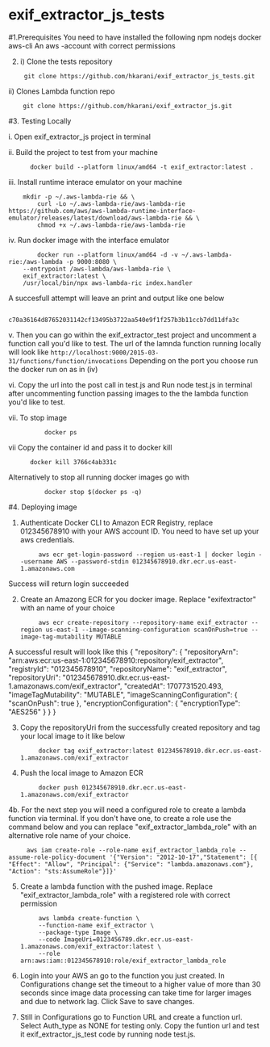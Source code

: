 # exif_extractor_js_tests

#1.Prerequisites
You need to have installed the following
	npm
	nodejs
	docker
	aws-cli 
	An aws -account with correct permissions
 
2. i) Clone the tests repository
   
		git clone https://github.com/hkarani/exif_extractor_js_tests.git

ii) Clones Lambda function repo 

		git clone https://github.com/hkarani/exif_extractor_js.git
	
	
#3. Testing Locally

i. Open exif_extractor_js project in terminal
	
ii. Build the project to test from your machine

		  docker build --platform linux/amd64 -t exif_extractor:latest . 
		
iii. Install runtime interace emulator on your machine

		mkdir -p ~/.aws-lambda-rie && \                                                             
    		curl -Lo ~/.aws-lambda-rie/aws-lambda-rie https://github.com/aws/aws-lambda-runtime-interface-emulator/releases/latest/download/aws-lambda-rie && \
    		chmod +x ~/.aws-lambda-rie/aws-lambda-rie

iv. Run docker image with the interface emulator
   
    		docker run --platform linux/amd64 -d -v ~/.aws-lambda-rie:/aws-lambda -p 9000:8080 \      
        --entrypoint /aws-lambda/aws-lambda-rie \
        exif_extractor:latest \
        /usr/local/bin/npx aws-lambda-ric index.handler
        
   A succesfull attempt will leave an print and output like one below
   
        	c70a36164d87652031142cf13495b3722aa540e9f1f257b3b11ccb7dd11dfa3c
        
	
	
v. Then you can go within the exif_extractor_test project and uncomment a function call you'd like to test. The url of the lamnda function running locally will look like
	`http://localhost:9000/2015-03-31/functions/function/invocations` Depending on the port you choose run the docker run on as in (iv)
		
vi. Copy the url into the post call in test.js and Run node test.js in terminal after uncommenting function passing images to the the lambda function you'd like
		to test.
		
vii. To stop image

		      docker ps
   
vii Copy the container id and pass it to docker kill

          docker kill 3766c4ab331c
		
Alternatively to stop all running docker images go with

			  docker stop $(docker ps -q)

		
#4. Deploying image
1. Authenticate Docker CLI to Amazon ECR Registry, replace 012345678910 with your AWS account ID. You need to have set up your aws credentials.
    
		    aws ecr get-login-password --region us-east-1 | docker login --username AWS --password-stdin 012345678910.dkr.ecr.us-east-1.amazonaws.com
		
Success will return login succeeded
		
2. Create an Amazong ECR  for you docker image. Replace "exifextractor" with an name of your choice
	
	        aws ecr create-repository --repository-name exif_extractor --region us-east-1 --image-scanning-configuration scanOnPush=true --image-tag-mutability MUTABLE
	
A successful result will look like this
    		{
    		    "repository": {
    			"repositoryArn": "arn:aws:ecr:us-east-1:012345678910:repository/exif_extractor",
    			"registryId": "012345678910",
    			"repositoryName": "exif_extractor",
    			"repositoryUri": "012345678910.dkr.ecr.us-east-1.amazonaws.com/exif_extractor",
    			"createdAt": 1707731520.493,
    			"imageTagMutability": "MUTABLE",
    			"imageScanningConfiguration": {
    			    "scanOnPush": true
    			},
    			"encryptionConfiguration": {
    			    "encryptionType": "AES256"
    			}
    		    }
    		}
		
3. Copy the repositoryUri from the successfully created repository and tag your local image to it like below
	
		    docker tag exif_extractor:latest 012345678910.dkr.ecr.us-east-1.amazonaws.com/exif_extractor
		
4. Push the local image to Amazon ECR
    
		    docker push 012345678910.dkr.ecr.us-east-1.amazonaws.com/exif_extractor
	
4b. For the next step you will need a configured role to create a lambda function via terminal. If you don't have one, to create a role use the command below and you can replace "exif_extractor_lambda_role" with an alternative role name of your choice.
	
	     aws iam create-role --role-name exif_extractor_lambda_role --assume-role-policy-document '{"Version": "2012-10-17","Statement": [{ "Effect": "Allow", "Principal": {"Service": "lambda.amazonaws.com"}, "Action": "sts:AssumeRole"}]}'
	
5. Create a lambda function with the pushed image. Replace "exif_extractor_lambda_role" with a registered role with correct permission
	
    		aws lambda create-function \
      		--function-name exif_extractor \
      		--package-type Image \
      		--code ImageUri=0123456789.dkr.ecr.us-east-1.amazonaws.com/exif_extractor:latest \
      		--role arn:aws:iam::012345678910:role/exif_extractor_lambda_role
  		
6. Login into your AWS an go to the function you just created.
In Configurations change set the timeout to a higher value of more than 30 seconds since image data processing can take time for larger images and due to network lag. Click Save to save changes.
   
8. Still in Configurations go to Function URL and create a function url. Select Auth_type as NONE for testing only.
Copy the funtion url and test it exif_extractor_js_test code by running node test.js.
  	
  	
	
	
	
		


